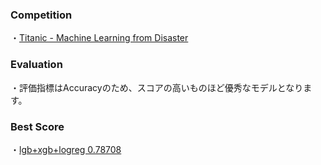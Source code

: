 ### Competition
・[Titanic - Machine Learning from Disaster](https://www.kaggle.com/c/titanic)

### Evaluation
・評価指標はAccuracyのため、スコアの高いものほど優秀なモデルとなります。

### Best Score
・[lgb+xgb+logreg 0.78708](https://www.kaggle.com/yshiml/titanic-lgb-xgb-logreg?scriptVersionId=57594501)

